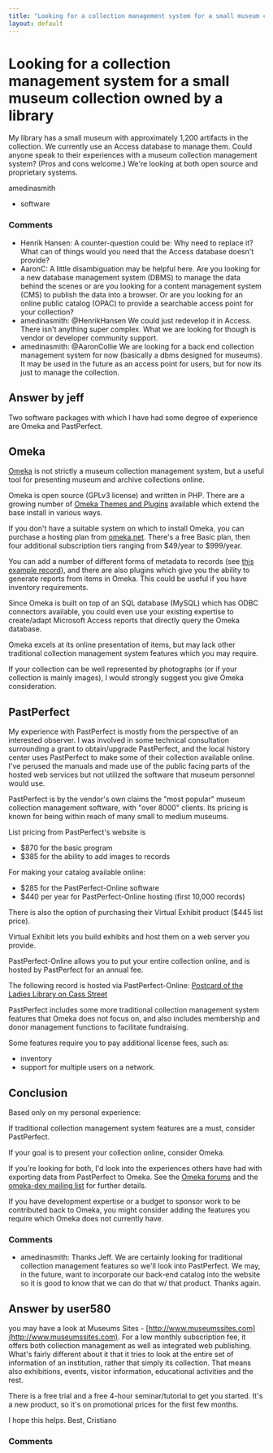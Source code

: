 ```yaml
---
title: "Looking for a collection management system for a small museum collection owned by a library"
layout: default
---
```

Looking for a collection management system for a small museum collection owned by a library
=====================
My library has a small museum with approximately 1,200 artifacts in the
collection. We currently use an Access database to manage them. Could
anyone speak to their experiences with a museum collection management
system? (Pros and cons welcome.) We're looking at both open source and
proprietary systems.

amedinasmith

<ul class="tags"><li class="tag">software</li></ul>

### Comments ###
* Henrik Hansen: A counter-question could be: Why need to replace it? What can of things
would you need that the Access database doesn't provide?
* AaronC: A little disambiguation may be helpful here. Are you looking for a new
database management system (DBMS) to manage the data behind the scenes
or are you looking for a content management system (CMS) to publish the
data into a browser. Or are you looking for an online public catalog
(OPAC) to provide a searchable access point for your collection?
* amedinasmith: @HenrikHansen We could just redevelop it in Access. There isn't anything
super complex. What we are looking for though is vendor or developer
community support.
* amedinasmith: @AaronCollie We are looking for a back end collection management system
for now (basically a dbms designed for museums). It may be used in the
future as an access point for users, but for now its just to manage the
collection.


Answer by jeff
----------------
Two software packages with which I have had some degree of experience
are Omeka and PastPerfect.

Omeka
-----

[Omeka](http://omeka.org/) is not strictly a museum collection
management system, but a useful tool for presenting museum and archive
collections online.

Omeka is open source (GPLv3 license) and written in PHP. There are a
growing number of [Omeka Themes and Plugins](http://omeka.org/add-ons/)
available which extend the base install in various ways.

If you don't have a suitable system on which to install Omeka, you can
purchase a hosting plan from [omeka.net](http://www.omeka.net/). There's
a free Basic plan, then four additional subscription tiers ranging from
\$49/year to \$999/year.

You can add a number of different forms of metadata to records (see
[this example record](http://localhistory.tadl.org/items/show/10)), and
there are also plugins which give you the ability to generate reports
from items in Omeka. This could be useful if you have inventory
requirements.

Since Omeka is built on top of an SQL database (MySQL) which has ODBC
connectors available, you could even use your existing expertise to
create/adapt Microsoft Access reports that directly query the Omeka
database.

Omeka excels at its online presentation of items, but may lack other
traditional collection management system features which you may require.

If your collection can be well represented by photographs (or if your
collection is mainly images), I would strongly suggest you give Omeka
consideration.

PastPerfect
-----------

My experience with PastPerfect is mostly from the perspective of an
interested observer. I was involved in some technical consultation
surrounding a grant to obtain/upgrade PastPerfect, and the local history
center uses PastPerfect to make some of their collection available
online. I've perused the manuals and made use of the public facing parts
of the hosted web services but not utilized the software that museum
personnel would use.

PastPerfect is by the vendor's own claims the "most popular" museum
collection management software, with "over 8000" clients. Its pricing is
known for being within reach of many small to medium museums.

List pricing from PastPerfect's website is

-   \$870 for the basic program
-   \$385 for the ability to add images to records

For making your catalog available online:

-   \$285 for the PastPerfect-Online software
-   \$440 per year for PastPerfect-Online hosting (first 10,000 records)

There is also the option of purchasing their Virtual Exhibit product
(\$445 list price).

Virtual Exhibit lets you build exhibits and host them on a web server
you provide.

PastPerfect-Online allows you to put your entire collection online, and
is hosted by PastPerfect for an annual fee.

The following record is hosted via PastPerfect-Online: [Postcard of the
Ladies Library on Cass
Street](http://grandtraverse.pastperfect-online.com/36237cgi/mweb.exe?request=record;id=45035304-EB3B-47C2-ABCF-684597346422;type=102)

PastPerfect includes some more traditional collection management system
features that Omeka does not focus on, and also includes membership and
donor management functions to facilitate fundraising.

Some features require you to pay additional license fees, such as:

-   inventory
-   support for multiple users on a network.

Conclusion
----------

Based only on my personal experience:

If traditional collection management system features are a must,
consider PastPerfect.

If your goal is to present your collection online, consider Omeka.

If you're looking for both, I'd look into the experiences others have
had with exporting data from PastPerfect to Omeka. See the [Omeka
forums](http://omeka.org/forums/) and the [omeka-dev mailing
list](http://groups.google.com/group/omeka-dev) for further details.

If you have development expertise or a budget to sponsor work to be
contributed back to Omeka, you might consider adding the features you
require which Omeka does not currently have.

### Comments ###
* amedinasmith: Thanks Jeff. We are certainly looking for traditional collection
management features so we'll look into PastPerfect. We may, in the
future, want to incorporate our back-end catalog into the website so it
is good to know that we can do that w/ that product. Thanks again.

Answer by user580
----------------
you may have a look at Museums Sites -
[http://www.museumssites.com](http://www.museumssites.com). For a low
monthly subscription fee, it offers both collection management as well
as integrated web publishing. What's fairly different about it that it
tries to look at the entire set of information of an institution, rather
that simply its collection. That means also exhibitions, events, visitor
information, educational activities and the rest.

There is a free trial and a free 4-hour seminar/tutorial to get you
started. It's a new product, so it's on promotional prices for the first
few months.

I hope this helps. Best, Cristiano

### Comments ###

